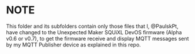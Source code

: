 # NOTE

This folder and its subfolders contain only those files that I, @PaulskPt, have changed to the Unexpected Maker SQUiXL DevOS firmware (Alpha v0.6 or v0.7), to get the firmware receive and display MQTT messages sent by my MQTT Publisher device as explained in this repo.



